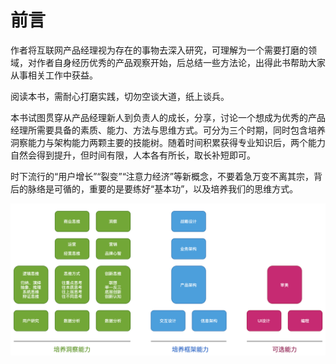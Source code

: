 # 前言

作者将互联网产品经理视为存在的事物去深入研究，可理解为一个需要打磨的领域，对作者自身经历优秀的产品观察开始，后总结一些方法论，出得此书帮助大家从事相关工作中获益。

阅读本书，需耐心打磨实践，切勿空谈大道，纸上谈兵。

本书试图贯穿从产品经理新人到负责人的成长，分享，讨论一个想成为优秀的产品经理所需要具备的素质、能力、方法与思维方式。可分为三个时期，同时包含培养洞察能力与架构能力两颗主要的技能树。随着时间积累获得专业知识后，两个能力自然会得到提升，但时间有限，人本各有所长，取长补短即可。

时下流行的“用户增长”“裂变”“注意力经济”等新概念，不要着急万变不离其宗，背后的脉络是可循的，重要的是要练好“基本功”，以及培养我们的思维方式。

![&#x4EA7;&#x54C1;&#x4EBA;](.gitbook/assets/untitled.png)

